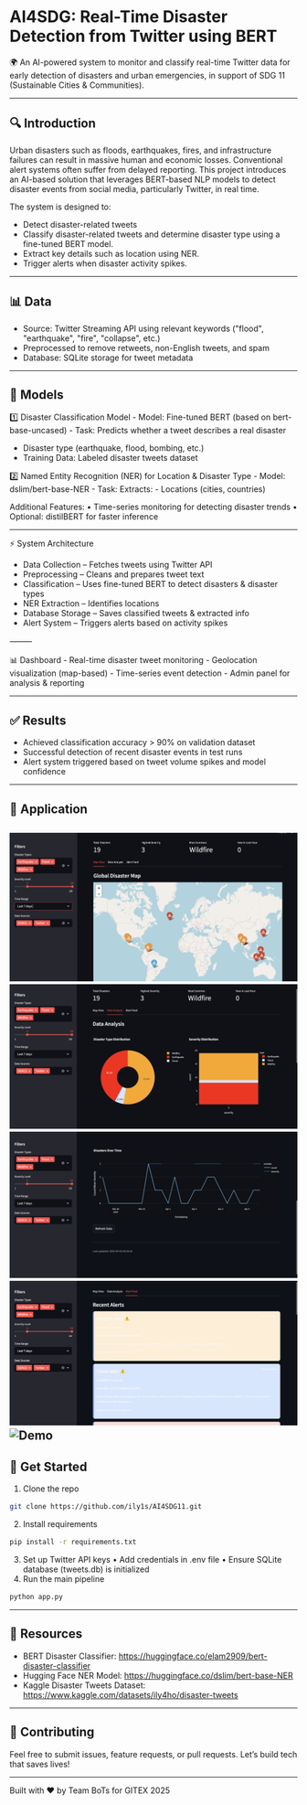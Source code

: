 # AI4SDG: Real-Time Disaster Detection from Twitter using BERT

🌍 An AI-powered system to monitor and classify real-time Twitter data for early detection of disasters and urban emergencies, in support of SDG 11 (Sustainable Cities & Communities).

---

## 🔍 Introduction
Urban disasters such as floods, earthquakes, fires, and infrastructure failures can result in massive human and economic losses. Conventional alert systems often suffer from delayed reporting. This project introduces an AI-based solution that leverages BERT-based NLP models to detect disaster events from social media, particularly Twitter, in real time. 

The system is designed to:
- Detect disaster-related tweets
- Classify disaster-related tweets and determine disaster type using a fine-tuned BERT model.
- Extract key details such as location using NER.
- Trigger alerts when disaster activity spikes.

---

## 📊 Data
- Source: Twitter Streaming API using relevant keywords ("flood", "earthquake", "fire", "collapse", etc.)
- Preprocessed to remove retweets, non-English tweets, and spam
- Database: SQLite storage for tweet metadata

---

## 🤖 Models
1️⃣ Disaster Classification Model
	-	Model: Fine-tuned BERT (based on bert-base-uncased)
	-	Task: Predicts whether a tweet describes a real disaster
  -	Disaster type (earthquake, flood, bombing, etc.)
  -	Training Data: Labeled disaster tweets dataset

2️⃣ Named Entity Recognition (NER) for Location & Disaster Type
	-	Model: dslim/bert-base-NER
	-	Task: Extracts:
	-	Locations (cities, countries)
	
Additional Features:
	•	Time-series monitoring for detecting disaster trends
	•	Optional: distilBERT for faster inference

---

⚡ System Architecture

- Data Collection – Fetches tweets using Twitter API
- Preprocessing – Cleans and prepares tweet text
- Classification – Uses fine-tuned BERT to detect disasters & disaster types
- NER Extraction – Identifies locations
- Database Storage – Saves classified tweets & extracted info
- Alert System – Triggers alerts based on activity spikes

⸻

📊 Dashboard
	- Real-time disaster tweet monitoring
	- Geolocation visualization (map-based)
	- Time-series event detection
	- Admin panel for analysis & reporting


---

## ✅ Results
- Achieved classification accuracy > 90% on validation dataset
- Successful detection of recent disaster events in test runs
- Alert system triggered based on tweet volume spikes and model confidence

---

## 🚀 Application 

![alt text](images/img1.png)
![alt text](images/img2.png)
![alt text](images/img3.png)
![alt text](images/img4.png)
![Demo](https://github.com/ily1s/AI4SDG11/issues/1#issue-2973504060)
---

## 🚀 Get Started
1. Clone the repo
```bash
git clone https://github.com/ily1s/AI4SDG11.git
```
2. Install requirements
```bash
pip install -r requirements.txt
```
3. Set up Twitter API keys
	•	Add credentials in .env file
	•	Ensure SQLite database (tweets.db) is initialized
4. Run the main pipeline
```bash
python app.py
```

---

## 📎 Resources
- BERT Disaster Classifier: https://huggingface.co/elam2909/bert-disaster-classifier
- Hugging Face NER Model: https://huggingface.co/dslim/bert-base-NER
- Kaggle Disaster Tweets Dataset: https://www.kaggle.com/datasets/ily4ho/disaster-tweets

---

## 🤝 Contributing
Feel free to submit issues, feature requests, or pull requests. Let’s build tech that saves lives!

---

Built with ❤️ by Team BoTs for GITEX 2025
